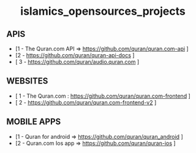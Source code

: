 # <center>islamics_opensources_projects</center> 

 ## APIS 
- [1 - The Quran.com API => https://github.com/quran/quran.com-api ]
- [2 - https://github.com/quran/quran-api-docs  ]
- [ 3 - https://github.com/quran/audio.quran.com ] 

 ## WEBSITES 
- [ 1 - The Quran.com : https://github.com/quran/quran.com-frontend ]
- [ 2 - https://github.com/quran/quran.com-frontend-v2 ]

 ## MOBILE APPS 
- [1 - Quran for android => https://github.com/quran/quran_android  ]
- [2 - Quran.com Ios app =>  https://github.com/quran/quran-ios ]
